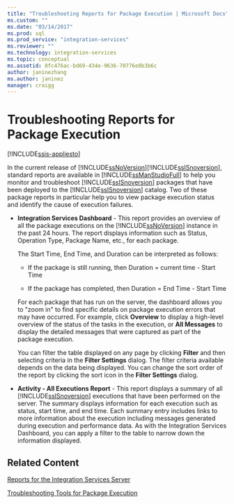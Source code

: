 ```yaml
---
title: "Troubleshooting Reports for Package Execution | Microsoft Docs"
ms.custom: ""
ms.date: "03/14/2017"
ms.prod: sql
ms.prod_service: "integration-services"
ms.reviewer: ""
ms.technology: integration-services
ms.topic: conceptual
ms.assetid: 8fc476ac-bd69-434e-9636-70776e0b3b6c
author: janinezhang
ms.author: janinez
manager: craigg
---
```

# Troubleshooting Reports for Package Execution

[!INCLUDE[ssis-appliesto](../../includes/ssis-appliesto-ssvrpluslinux-asdb-asdw-xxx.md)]


  In the current release of [!INCLUDE[ssNoVersion](../../includes/ssnoversion-md.md)][!INCLUDE[ssISnoversion](../../includes/ssisnoversion-md.md)], standard reports are available in [!INCLUDE[ssManStudioFull](../../includes/ssmanstudiofull-md.md)] to help you monitor and troubleshoot [!INCLUDE[ssISnoversion](../../includes/ssisnoversion-md.md)] packages that have been deployed to the [!INCLUDE[ssISnoversion](../../includes/ssisnoversion-md.md)] catalog. Two of these package reports in particular help you to view package execution status and identify the cause of execution failures.  
  
-   **Integration Services Dashboard** - This report provides an overview of all the package executions on the [!INCLUDE[ssNoVersion](../../includes/ssnoversion-md.md)] instance in the past 24 hours. The report displays information such as Status, Operation Type, Package Name, etc., for each package.  
  
     The Start Time, End Time, and Duration can be interpreted as follows:  
  
    -   If the package is still running, then Duration = current time - Start Time  
  
    -   If the package has completed, then Duration = End Time - Start Time  
  
     For each package that has run on the server, the dashboard allows you to "zoom in" to find specific details on package execution errors that may have occurred. For example, click **Overview** to display a high-level overview of the status of the tasks in the execution, or **All Messages** to display the detailed messages that were captured as part of the package execution.  
  
     You can filter the table displayed on any page by clicking **Filter** and then selecting criteria in the **Filter Settings** dialog. The filter criteria available depends on the data being displayed. You can change the sort order of the report by clicking the sort icon in the **Filter Settings** dialog.  
  
-   **Activity - All Executions Report** - This report displays a summary of all [!INCLUDE[ssISnoversion](../../includes/ssisnoversion-md.md)] executions that have been performed on the server. The summary displays information for each execution such as status, start time, and end time. Each summary entry includes links to more information about the execution including messages generated during execution and performance data. As with the Integration Services Dashboard, you can apply a filter to the table to narrow down the information displayed.  
  
## Related Content  
 [Reports for the Integration Services Server](../../integration-services/performance/monitor-running-packages-and-other-operations.md#reports)  
  
 [Troubleshooting Tools for Package Execution](../../integration-services/troubleshooting/troubleshooting-tools-for-package-execution.md)  
  
  
